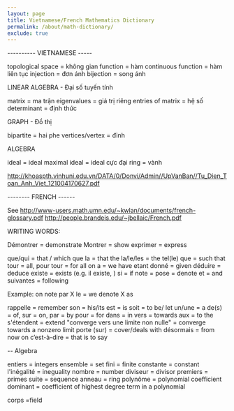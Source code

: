 ```yaml
---
layout: page
title: Vietnamese/French Mathematics Dictionary
permalink: /about/math-dictionary/
exclude: true
---
```


---------- VIETNAMESE -----

topological space = không gian
function = hàm
continuous function = hàm liên tục
injection = đơn ánh
bijection = song ánh

LINEAR ALGEBRA - Đại số tuyến tính

matrix = ma trận
eigenvalues = giá trị riêng
entries of matrix = hệ số
determinant = định thức

GRAPH - Đồ thị

bipartite = hai phe 
vertices/vertex = đỉnh

ALGEBRA 

ideal = ideal
maximal ideal = ideal cực đại
ring = vành

http://khoaspth.vinhuni.edu.vn/DATA/0/Donvi/Admin//UpVanBan//Tu_Dien_Toan_Anh_Viet_121004170627.pdf


-------- FRENCH ------

See http://www-users.math.umn.edu/~kwlan/documents/french-glossary.pdf
http://people.brandeis.edu/~jbellaic/French.pdf

WRITING WORDS:

 Démontrer = demonstrate 
 Montrer = show
 exprimer = express

 que/qui = that / which
 que la = that the 
 la/le/les = the
 tel(le) que = such that
 tour = all, pour tour = for all
 on a = we have
 etant donné = given
 déduire = deduce
 existe = exists (e.g. il existe, )
 si = if
 note = pose = denote
 et = and 
 suivantes = following

 Example: on note par X le = we denote X as 

 rappelle = remember
 son = his/its
 est = is 
 soit = to be/ let
 un/une = a 
 de(s) = of, sur = on, 
 par = by 
 pour = for
 dans = in
 vers = towards
 aux = to the 
 s'étendent = extend
 "converge vers une limite non nulle" = converge towards a nonzero limit
 porte (sur) = cover/deals with
 désormais = from now on
 c’est-à-dire = that is to say

-- Algebra

 entiers = integers
 ensemble = set
 fini = finite
 constante = constant
 l'inégalité = ineguality 
 nombre = number 
 diviseur = divisor
 premiers = primes
 suite = sequence
 anneau = ring
 polynôme = polynomial
 coefficient dominant = coefficient of highest degree term
 in a polynomial 

 corps =field
